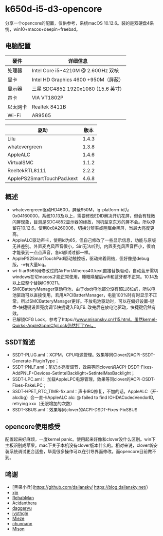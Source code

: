 # k650d-i5-d3-opencore

分享一个opencore的配置，仅供参考，系统macOS 10.12.6。装的是双硬盘4系统，win10+macos+deepin+freebsd。

## 电脑配置

| 硬件    | 详细信息                           |
| -------- | ---------------------------------- |
| 处理器   | Intel Core i5-4210M @ 2.60GHz 双核 |
| 显卡     | Intel HD Graphics 4600 +950M（屏蔽）   |
| 显示器   | 三星 SDC4852 1920x1080 (15.6 英寸)         |
| 声卡     | VIA VT1802P          |
| 以太网卡  | Realtek 8411B     |
| Wi-Fi   | AR9565                |


| 驱动    | 版本                           |
| -------- | -------------------------- |
| Lilu    | 1.4.3 |
| whatevergreen   | 1.3.8   |
| AppleALC   | 1.4.6       |
| VirtualSMC     | 1.1.2      |
| ReeltekRTL8111  | 2.2.2     |
| ApplePS2SmartTouchPad.kext  | 4.6.8      |


## 概述

- whatevergreen驱动HD4600，屏蔽950M，ig-platform-id为0x04160000，系统10.13及以上，需要修改EDID解决开机花屏，但会有轻微闪屏现象，目测是SDC4852显示器的缘故，同机型京东方的屏不会。所以停留在10.12.6。使用0x0A260006，切换分辨率或睡眠会黑屏，当最大亮度更高。
- AppleALC驱动声卡，使用id为65，但自己修改了一些显示信息，功能与原版无甚差别。外置麦克风声音很小，Siri无法听到，内置麦克风声音巨小，很响才能录到一点点声音，各id都试过都一样。
- ApplePS2SmartTouchPad驱动触控板，驱动来着网络，但好像是debug版，-v有大量log。
- wi-fi ar9565用修改过的AirPortAtheros40.kext直接替换驱动，自动蓝牙需切windows在切macos才能正常使用，睡眠唤醒后wifi和蓝牙都不正常。10.14及以上应整个替换IO80211。
- SMCBatteryManager驱动电池，由于dsdt电池部分没有超过8位的，所以电池驱动可以直接使用，若用APCIBatterManager，电量100%时有时显示不正常。所以SMCBatteryManager更好。不放电池驱动时，可以在偏好设置-键盘-快捷键设置亮度调节快捷键入F8,F9. 改完后在放电池驱动，快捷键仍然有效。
- 已解锁CFG Lock，参考了https://www.misonsky.cn/115.html。虽然kernel-Quirks-AppleXcpmCfgLock仍然打了Yes。

## SSDT简述

- SSDT-PLUG.aml：XCPM，CPU电源管理。效果等同Clover的ACPI-SSDT-Generate-PluginType；
- SSDT-PNLF.aml：笔记本亮度调节，效果等同clover的ACPI-DSDT-Fixes-AddPNLF+Devices-SetIntelBacklight+SetIntelMaxBacklight；
- SSDT-LPC.aml： 加载AppleLPC电源管理，效果等同clover的ACPI-DSDT-Fixes-FakeLPC；
- SSDT-HPET_RTC_TIMR-fix.aml：声卡IRQ修复，不加的话，AppleALC（开-alcdbg）会一直卡AppleALC       alc: @ failed to find IOHDACodecVendorID, retrying xxx（无限增加的次数）
- SSDT-SBUS.aml：效果等同clover的ACPI-DSDT-Fixes-FixSBUS


## opencore使用感受

配置起来好麻烦，一度kernel panic。使用起来好像和clover没什么区别。win下主板识别成苹果。mac下关于本机没有clover版本什么的。相对来说，clover新安装系统调试更合适些，毕竟很多操作可以在引导界面修改。而opencore目前做不到。


## 鸣谢

- [黑果小兵](https://github.com/daliansky/  https://blog.daliansky.net/)
- [xjn](https://blog.xjn819.com/?author=1)
- [RehabMan](https://github.com/RehabMan)
- [Acidanthera](https://github.com/acidanthera)
- [daggeryu](https://github.com/daggeryu)
- [ivothgle](https://github.com/ivothgle/)
- [Mieze](https://github.com/Mieze/RTL8111_driver_for_OS_X)
- [chunnann](https://www.insanelymac.com/forum/topic/312045-atheros-wireless-driver-os-x-101112-for-unsupported-cards/?do=findComment&comment=2509900)
- [Mison](https://www.misonsky.cn/115.html)
